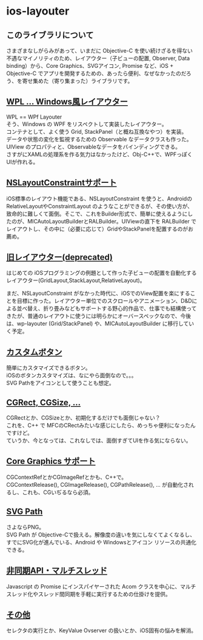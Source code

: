 # ios-layouter

## このライブラリについて
さまざまなしがらみがあって、いまだに Objective-C を使い続けざるを得ない不遇なマイノリティのため、レイアウター（子ビューの配置, Observer, Data binding）から、Core Graphics、SVGアイコン, Promise など、iOS + Objective-C でアプリを開発するための、あったら便利、なぜなかったのだろう、を寄せ集めた（寄り集まった）ライブラリです。

## [WPL ... Windows風レイアウター](layouter/doc/wp-layouter.md)

WPL == WPf Layouter<br>
そう、Windows の WPF をリスペクトして実装したレイアウター。<br>
コンテナとして、よく使う Grid, StackPanel（と概ね互換なやつ）を実装。<br>
データや状態の変化を監視するための Observable なデータクラスも作った。<br>
UIView のプロパティと、Observableなデータをバインディングできる。<br>
さすがにXAMLの処理系を作る気力はなかったけど、Obj-C++で、WPFっぽくUIが作れる。

## [NSLayoutConstraintサポート](layoute4r/doc/auto-layout.md)

iOS標準のレイアウト機能である、NSLayoutConstraint を使うと、AndroidのRelativeLayoutやConstraintLayout のようなことができるが、その使い方が、致命的に難しくて面倒。そこで、これをBuilder形式で、簡単に使えるようにしたのが、MICAutoLayoutBuilderとRALBuilder。UIViewの直下を RALBuilder でレイアウトし、その中に（必要に応じて）GridやStackPanelを配置するのがお薦め。

## [旧レイアウター(deprecated)](layouter/doc/original-layouter.md)

はじめての iOSプログラミングの例題として作った子ビューの配置を自動化するレイアウター(GridLayout,StackLayout,RelativeLayout)。

まだ、NSLayoutConstraint がなかった時代に、iOSでのView配置を楽にすることを目標に作った。レイアウター単位でのスクロールやアニメーション、D&Dによる並べ替え、折り畳みなどもサポートする野心的作品で、仕事でも結構使ってきたが、普通のレイアウトに使うには明らかにオーバースペックなので、今後は、wp-layouter (Grid/StackPanel) や、MICAutoLayoutBuilder に移行していく予定。

## [カスタムボタン](layouter/doc/custom-view.md)

簡単にカスタマイズできるボタン。<br>
iOSのボタンカスタマイズは、なにやら面倒なので。。。
<br>SVG Pathをアイコンとして使うことも想定。

## [CGRect, CGSize, ...](layouter/doc/rect-size.md)

CGRectとか、CGSizeとか、初期化するだけでも面倒じゃない？<br>
これを、C++ で MFCのCRectみたいな感じにしたら、めっちゃ便利になったんですけど。
<br>ていうか、今となっては、これなしでは、面倒すぎてUIを作る気にならない。


## [Core Graphics サポート](layouter/doc/graphics.md)

CGContextRefとかCGImageRefとかも、C++で。<br>
CGContextRelease(), CGImageRelease(), CGPathRelease(), ... が自動化されるし、これも、CGいぢるなら必須。

## [SVG Path](layouter/doc/svg.md)
さよならPNG。<br>
SVG Path が Objective-Cで扱える。解像度の違いを気にしなくてよくなるし、すでにSVG化が進んでいる、Android や Windowsとアイコン リソースの共通化できる。

## [非同期API・マルチスレッド](layouter/doc/threading.md)

Javascript の Promise にインスパイヤーされた Acom クラスを中心に、マルチスレッド化やスレッド間同期を手軽に実行するための仕掛けを提供。

## [その他](layouter/doc/other.md)

セレクタの実行とか、KeyValue Ovserver の扱いとか、iOS固有の悩みを解消。



